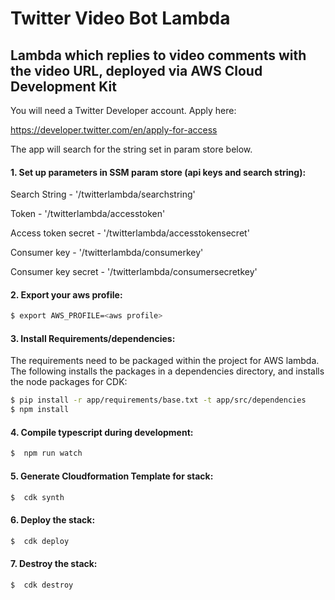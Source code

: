# Twitter Video Bot Lambda
## Lambda which replies to video comments with the video URL, deployed via AWS Cloud Development Kit

You will need a Twitter Developer account. Apply here:

https://developer.twitter.com/en/apply-for-access

The app will search for the string set in param store below.

#### 1. Set up parameters in SSM param store (api keys and search string):

Search String - '/twitterlambda/searchstring'

Token - '/twitterlambda/accesstoken'

Access token secret - '/twitterlambda/accesstokensecret'

Consumer key - '/twitterlambda/consumerkey'

Consumer key secret - '/twitterlambda/consumersecretkey'

#### 2. Export your aws profile:

```sh
$ export AWS_PROFILE=<aws profile>
```

#### 3. Install Requirements/dependencies:
The requirements need to be packaged within the project for AWS lambda. The following installs the packages in a 
dependencies directory, and installs the node packages for CDK:
```sh
$ pip install -r app/requirements/base.txt -t app/src/dependencies
$ npm install
```

#### 4. Compile typescript during development:
```sh
$  npm run watch
```

#### 5. Generate Cloudformation Template for stack:

```sh
$  cdk synth
```
#### 6. Deploy the stack:

```sh
$  cdk deploy
```

#### 7. Destroy the stack:

```sh
$  cdk destroy
```
